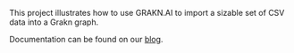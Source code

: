 This project illustrates how to use GRAKN.AI to import a sizable set of CSV data into a Grakn graph. 

Documentation can be found on our [blog](https://blog.grakn.ai/twenty-years-of-games-in-grakn-14faa974b16e#.cuox3cew2). 

